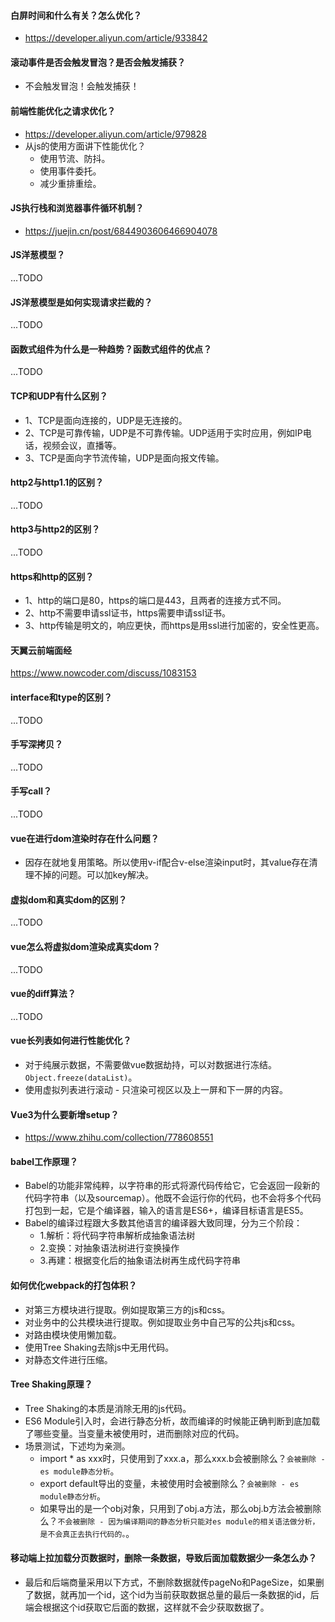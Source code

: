 #### 白屏时间和什么有关？怎么优化？
* https://developer.aliyun.com/article/933842

#### 滚动事件是否会触发冒泡？是否会触发捕获？
* 不会触发冒泡！会触发捕获！

#### 前端性能优化之请求优化？
* https://developer.aliyun.com/article/979828
* 从js的使用方面讲下性能优化？
  - 使用节流、防抖。
  - 使用事件委托。
  - 减少重排重绘。

#### JS执行栈和浏览器事件循环机制？
* https://juejin.cn/post/6844903606466904078

#### JS洋葱模型？
...TODO

#### JS洋葱模型是如何实现请求拦截的？
...TODO

#### 函数式组件为什么是一种趋势？函数式组件的优点？
...TODO

#### TCP和UDP有什么区别？
* 1、TCP是面向连接的，UDP是无连接的。
* 2、TCP是可靠传输，UDP是不可靠传输。UDP适用于实时应用，例如IP电话，视频会议，直播等。
* 3、TCP是面向字节流传输，UDP是面向报文传输。

#### http2与http1.1的区别？
...TODO

#### http3与http2的区别？
...TODO

#### https和http的区别？
* 1、http的端口是80，https的端口是443，且两者的连接方式不同。
* 2、http不需要申请ssl证书，https需要申请ssl证书。
* 3、http传输是明文的，响应更快，而https是用ssl进行加密的，安全性更高。

#### 天翼云前端面经
https://www.nowcoder.com/discuss/1083153

#### interface和type的区别？
...TODO

#### 手写深拷贝？
...TODO

#### 手写call？
...TODO

#### vue在进行dom渲染时存在什么问题？
* 因存在就地复用策略。所以使用v-if配合v-else渲染input时，其value存在清理不掉的问题。可以加key解决。

#### 虚拟dom和真实dom的区别？
...TODO

#### vue怎么将虚拟dom渲染成真实dom？
...TODO

#### vue的diff算法？
...TODO

#### vue长列表如何进行性能优化？
* 对于纯展示数据，不需要做vue数据劫持，可以对数据进行冻结。`Object.freeze(dataList)`。
* 使用虚拟列表进行滚动 - 只渲染可视区以及上一屏和下一屏的内容。

#### Vue3为什么要新增setup？
* https://www.zhihu.com/collection/778608551

#### babel工作原理？
* Babel的功能非常纯粹，以字符串的形式将源代码传给它，它会返回一段新的代码字符串（以及sourcemap）。他既不会运行你的代码，也不会将多个代码打包到一起，它是个编译器，输入的语言是ES6+，编译目标语言是ES5。
* Babel的编译过程跟大多数其他语言的编译器大致同理，分为三个阶段：
  - 1.解析：将代码字符串解析成抽象语法树
  - 2.变换：对抽象语法树进行变换操作
  - 3.再建：根据变化后的抽象语法树再生成代码字符串

#### 如何优化webpack的打包体积？
* 对第三方模块进行提取。例如提取第三方的js和css。
* 对业务中的公共模块进行提取。例如提取业务中自己写的公共js和css。
* 对路由模块使用懒加载。
* 使用Tree Shaking去除js中无用代码。
* 对静态文件进行压缩。

#### Tree Shaking原理？
* Tree Shaking的本质是消除无用的js代码。
* ES6 Module引入时，会进行静态分析，故而编译的时候能正确判断到底加载了哪些变量。当变量未被使用时，进而删除对应的代码。
* 场景测试，下述均为亲测。
  - import * as xxx时，只使用到了xxx.a，那么xxx.b会被删除么？`会被删除 - es module静态分析`。
  - export default导出的变量，未被使用时会被删除么？`会被删除 - es module静态分析`。
  - 如果导出的是一个obj对象，只用到了obj.a方法，那么obj.b方法会被删除么？`不会被删除 - 因为编译期间的静态分析只能对es module的相关语法做分析，是不会真正去执行代码的。`。

#### 移动端上拉加载分页数据时，删除一条数据，导致后面加载数据少一条怎么办？
* 最后和后端商量采用以下方式，不删除数据就传pageNo和PageSize，如果删了数据，就再加一个id，这个id为当前获取数据总量的最后一条数据的id，后端会根据这个id获取它后面的数据，这样就不会少获取数据了。
